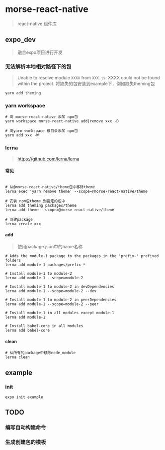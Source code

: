 # morse-react-native
> react-native 组件库

## expo_dev
> 融合expo项目进行开发

### 无法解析本地相对路径下的包 
> Unable to resolve module `XXXX` from `XXX.js`: XXXX could not be found within the project.
将缺失的包安装到example下，例如缺失theming包

```shell
yarn add theming
```

### yarn workspace

```shell
# 向 morse-react-native 添加 npm包
yarn workspace morse-react-native add|remove xxx -D

# 向yarn workspace 根目录添加 npm包
yarn add xxx -W
```

### lerna
> https://github.com/lerna/lerna

#### 常见
```shell

# 从@morse-react-native/theme包中移除theme
lerna exec 'yarn remove theme' --scope=@morse-react-native/theme

# 安装 npm包theme 到指定的包中
lerna add theming packages/theme
lerna add theme --scope=@morse-react-native/theme

# 创建package
lerna create xxx
```

#### add
> 使用package.json中的name名称

```shell
# Adds the module-1 package to the packages in the 'prefix-' prefixed folders
lerna add module-1 packages/prefix-*

# Install module-1 to module-2
lerna add module-1 --scope=module-2

# Install module-1 to module-2 in devDependencies
lerna add module-1 --scope=module-2 --dev

# Install module-1 to module-2 in peerDependencies
lerna add module-1 --scope=module-2 --peer

# Install module-1 in all modules except module-1
lerna add module-1

# Install babel-core in all modules
lerna add babel-core
```

#### clean

```shell
# 从所有的package中移除node_module
lerna clean
```

## example

### init

```shell
expo init example
```

## TODO

### 编写自动构建命令

### 生成创建包的模板
